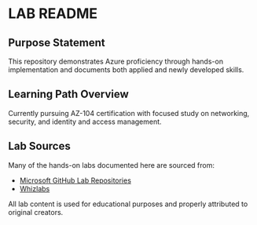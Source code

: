 # LAB README

## Purpose Statement

This repository demonstrates Azure proficiency through hands-on implementation and documents both applied and newly developed skills.

## Learning Path Overview

Currently pursuing AZ-104 certification with focused study on networking, security, and identity and access management.

## Lab Sources

Many of the hands-on labs documented here are sourced from:
- [Microsoft GitHub Lab Repositories](https://github.com/MicrosoftLearning/AZ-104-MicrosoftAzureAdministrator/tree/master/Instructions/Labs)
- [Whizlabs](https://www.whizlabs.com/microsoft-azure-certification-az-104/)

All lab content is used for educational purposes and properly attributed to original creators.
